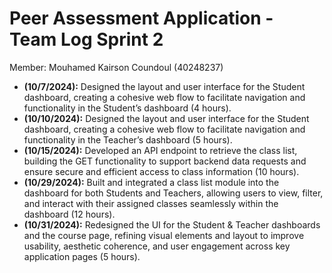 # Peer Assessment Application \- Team Log Sprint 2

Member: Mouhamed Kairson Coundoul (40248237)

- **(10/7/2024):** Designed the layout and user interface for the Student dashboard, creating a cohesive web flow to facilitate navigation and functionality in the Student’s dashboard (4 hours).  
- **(10/10/2024):**  Designed the layout and user interface for the Student dashboard, creating a cohesive web flow to facilitate navigation and functionality in the Teacher’s dashboard (5 hours).  
- **(10/15/2024):** Developed an API endpoint to retrieve the class list, building the GET functionality to support backend data requests and ensure secure and efficient access to class information (10 hours).  
- **(10/29/2024):** Built and integrated a class list module into the dashboard for both Students and Teachers, allowing users to view, filter, and interact with their assigned classes seamlessly within the dashboard (12 hours).  
- **(10/31/2024):** Redesigned the UI for the Student & Teacher dashboards and the course page, refining visual elements and layout to improve usability, aesthetic coherence, and user engagement across key application pages (5 hours).

